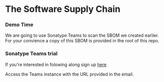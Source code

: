 # The Software Supply Chain 

### Demo Time

We are going to use Sonatype Teams to scan the SBOM we created earlier. For your convience a copy of this SBOM is provided in the root of this repo.


### Sonatype Teams trial

If you're interested in folowing along sign up [here](https://www.sonatype.com/request-sonatype-developer-team-trial?utm_campaign=Q2%202024[%E2%80%A6]rial&utm_source=devnexus&utm_content=dev-team-trial-jcon)

Access the Teams instance with the URL provided in the email.
